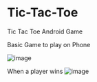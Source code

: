 # Tic-Tac-Toe
Tic Tac Toe Android Game


Basic Game to play on Phone

![image](https://user-images.githubusercontent.com/76932742/189358294-3e286fe6-87fa-43b6-ad4d-fe989d5e9644.png)


When a player wins
![image](https://user-images.githubusercontent.com/76932742/189358368-36dfe335-2db6-419e-a5de-fae8085d0a7b.png)

